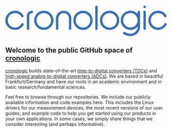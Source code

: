 ![alt text](profile/crono_logo_2020.svg "")

## Welcome to the public GitHub space of [cronologic](https://www.cronologic.de "Come visit us!")

[cronologic](https://www.cronologic.de "Yeah, visit us, don't be shy!") builds state-of-the-art [time-to-digital converters (TDCs)](https://en.wikipedia.org/wiki/Time-to-digital_converter "Visit Wikipedia!") and [high-speed analog-to-digital converters (ADCs)](https://en.wikipedia.org/wiki/Analog-to-digital_converter "Visit Wikipedia!"). We are based in beautiful Frankfurt/Germany and have our roots in an academic environment and in basic research/fundamental sciences. 

Feel free to browse through our repositories. We include our publicly available information and code examples here. This includes the Linux drivers for our measurement devices, the most recent versions of our user guides, and example code to help you get started using our products in your own applications. In some cases, we simply share things that we consider interesting (and perhaps informative).

